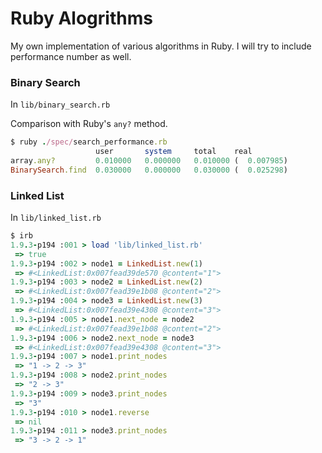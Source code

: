 # Ruby Alogrithms

My own implementation of various algorithms in Ruby. I will try to include performance number as well.

### Binary Search

In `lib/binary_search.rb`

Comparison with Ruby's `any?` method.

```ruby
$ ruby ./spec/search_performance.rb
                   user       system     total    real
array.any?         0.010000   0.000000   0.010000 (  0.007985)
BinarySearch.find  0.030000   0.000000   0.030000 (  0.025298)
```
### Linked List

In `lib/linked_list.rb`

```ruby
$ irb
1.9.3-p194 :001 > load 'lib/linked_list.rb'
 => true
1.9.3-p194 :002 > node1 = LinkedList.new(1)
 => #<LinkedList:0x007fead39de570 @content="1">
1.9.3-p194 :003 > node2 = LinkedList.new(2)
 => #<LinkedList:0x007fead39e1b08 @content="2">
1.9.3-p194 :004 > node3 = LinkedList.new(3)
 => #<LinkedList:0x007fead39e4308 @content="3">
1.9.3-p194 :005 > node1.next_node = node2
 => #<LinkedList:0x007fead39e1b08 @content="2">
1.9.3-p194 :006 > node2.next_node = node3
 => #<LinkedList:0x007fead39e4308 @content="3">
1.9.3-p194 :007 > node1.print_nodes
 => "1 -> 2 -> 3"
1.9.3-p194 :008 > node2.print_nodes
 => "2 -> 3"
1.9.3-p194 :009 > node3.print_nodes
 => "3"
1.9.3-p194 :010 > node1.reverse
 => nil
1.9.3-p194 :011 > node3.print_nodes
 => "3 -> 2 -> 1"
```
